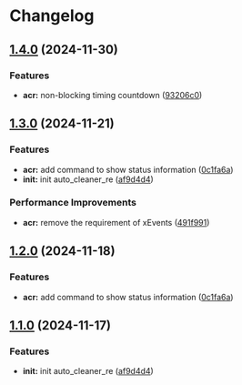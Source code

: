 # Changelog

## [1.4.0](https://github.com/Moraxyc/MCDRPlugins/compare/auto_cleaner_re-v1.3.0...auto_cleaner_re-v1.4.0) (2024-11-30)


### Features

* **acr:** non-blocking timing countdown ([93206c0](https://github.com/Moraxyc/MCDRPlugins/commit/93206c0a209d349b9acf6392f4e45cbf268695f2))

## [1.3.0](https://github.com/Moraxyc/MCDRPlugins/compare/auto_cleaner_re-v1.2.0...auto_cleaner_re-v1.3.0) (2024-11-21)


### Features

* **acr:** add command to show status information ([0c1fa6a](https://github.com/Moraxyc/MCDRPlugins/commit/0c1fa6a3507d4d19cba0be9ba0876250cf6ee71f))
* **init:** init auto_cleaner_re ([af9d4d4](https://github.com/Moraxyc/MCDRPlugins/commit/af9d4d49e34539f1daeddaef15825e4f547e9705))


### Performance Improvements

* **acr:** remove the requirement of xEvents ([491f991](https://github.com/Moraxyc/MCDRPlugins/commit/491f991c13510de885fbd0e46d5c1f6479d68a46))

## [1.2.0](https://github.com/Moraxyc/MCDRPlugins/compare/auto_cleaner_re-v1.1.0...auto_cleaner_re-v1.2.0) (2024-11-18)


### Features

* **acr:** add command to show status information ([0c1fa6a](https://github.com/Moraxyc/MCDRPlugins/commit/0c1fa6a3507d4d19cba0be9ba0876250cf6ee71f))

## [1.1.0](https://github.com/Moraxyc/MCDRPlugins/compare/auto_cleaner_re-v1.0.0...auto_cleaner_re-v1.1.0) (2024-11-17)


### Features

* **init:** init auto_cleaner_re ([af9d4d4](https://github.com/Moraxyc/MCDRPlugins/commit/af9d4d49e34539f1daeddaef15825e4f547e9705))
